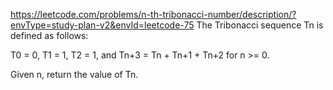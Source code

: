 https://leetcode.com/problems/n-th-tribonacci-number/description/?envType=study-plan-v2&envId=leetcode-75
The Tribonacci sequence Tn is defined as follows:

T0 = 0, T1 = 1, T2 = 1, and Tn+3 = Tn + Tn+1 + Tn+2 for n >= 0.

Given n, return the value of Tn.
